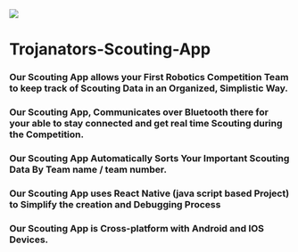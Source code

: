 
<img src="https://avatars0.githubusercontent.com/u/44243093?s=400&v=4">

# Trojanators-Scouting-App


### Our Scouting App allows your First Robotics Competition Team to keep track of Scouting Data in an Organized, Simplistic Way.

### Our Scouting App, Communicates over Bluetooth there for your  able to stay connected and get real time Scouting during the Competition. 

### Our Scouting App Automatically Sorts Your Important Scouting Data By Team name / team number. 

### Our Scouting App uses React Native (java script based Project) to Simplify the creation and Debugging Process 

### Our Scouting App is Cross-platform with Android and IOS Devices.



